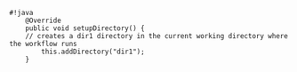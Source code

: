<pre><code>#!java
    @Override
    public void setupDirectory() {
	// creates a dir1 directory in the current working directory where the workflow runs
        this.addDirectory("dir1");
    }
</code></pre>
